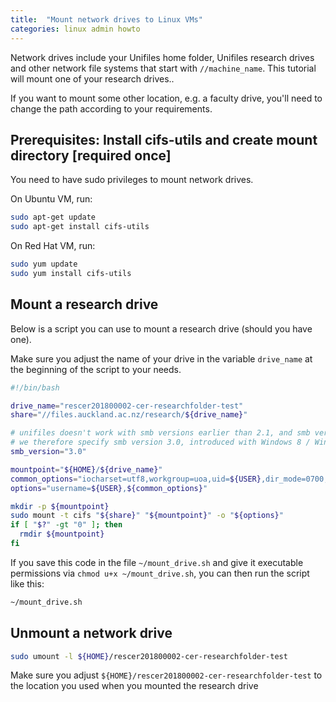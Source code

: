 ```yaml
---
title:  "Mount network drives to Linux VMs"
categories: linux admin howto
---
```


Network drives include your Unifiles home folder, Unifiles research drives and other network file systems that start with `//machine_name`.
This tutorial will mount one of your research drives..

If you want to mount some other location, e.g. a faculty drive, you'll need to change the path according to your requirements.


## Prerequisites: Install cifs-utils and create mount directory [required once]

You need to have sudo privileges to mount network drives.

On Ubuntu VM, run:

```bash
sudo apt-get update
sudo apt-get install cifs-utils
```

On Red Hat VM, run:

```bash
sudo yum update
sudo yum install cifs-utils
```


## Mount a research drive

Below is a script you can use to mount a research drive (should you have one).

Make sure you adjust the name of your drive in the variable `drive_name` at the beginning of the script to your needs.

```bash
#!/bin/bash

drive_name="rescer201800002-cer-researchfolder-test"
share="//files.auckland.ac.nz/research/${drive_name}"

# unifiles doesn't work with smb versions earlier than 2.1, and smb version 2.1 has some issues with caja file manager
# we therefore specify smb version 3.0, introduced with Windows 8 / Windows Server 2012
smb_version="3.0"

mountpoint="${HOME}/${drive_name}"
common_options="iocharset=utf8,workgroup=uoa,uid=${USER},dir_mode=0700,file_mode=0700,nodev,nosuid,vers=${smb_version}"
options="username=${USER},${common_options}"

mkdir -p ${mountpoint}
sudo mount -t cifs "${share}" "${mountpoint}" -o "${options}"
if [ "$?" -gt "0" ]; then
  rmdir ${mountpoint}
fi
```

If you save this code in the file `~/mount_drive.sh` and give it executable permissions via `chmod u+x ~/mount_drive.sh`, you can then run the script like this:
```bash
~/mount_drive.sh
```

## Unmount a network drive

```bash
sudo umount -l ${HOME}/rescer201800002-cer-researchfolder-test
```

Make sure you adjust `${HOME}/rescer201800002-cer-researchfolder-test` to the location you used when you mounted the research drive

